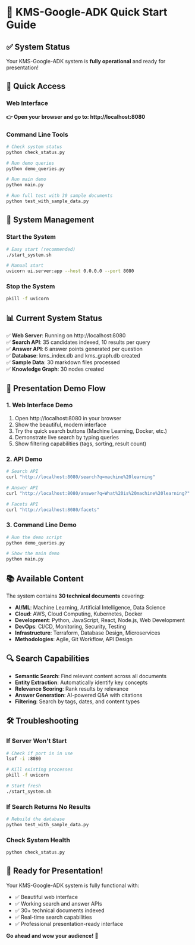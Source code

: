 # 🚀 KMS-Google-ADK Quick Start Guide

## ✅ System Status
Your KMS-Google-ADK system is **fully operational** and ready for presentation!

## 🎯 Quick Access

### Web Interface
**👉 Open your browser and go to: http://localhost:8080**

### Command Line Tools
```bash
# Check system status
python check_status.py

# Run demo queries
python demo_queries.py

# Run main demo
python main.py

# Run full test with 30 sample documents
python test_with_sample_data.py
```

## 🔧 System Management

### Start the System
```bash
# Easy start (recommended)
./start_system.sh

# Manual start
uvicorn ui.server:app --host 0.0.0.0 --port 8080
```

### Stop the System
```bash
pkill -f uvicorn
```

## 📊 Current System Status

✅ **Web Server**: Running on http://localhost:8080  
✅ **Search API**: 35 candidates indexed, 10 results per query  
✅ **Answer API**: 6 answer points generated per question  
✅ **Database**: kms_index.db and kms_graph.db created  
✅ **Sample Data**: 30 markdown files processed  
✅ **Knowledge Graph**: 30 nodes created  

## 🎪 Presentation Demo Flow

### 1. Web Interface Demo
1. Open http://localhost:8080 in your browser
2. Show the beautiful, modern interface
3. Try the quick search buttons (Machine Learning, Docker, etc.)
4. Demonstrate live search by typing queries
5. Show filtering capabilities (tags, sorting, result count)

### 2. API Demo
```bash
# Search API
curl "http://localhost:8080/search?q=machine%20learning"

# Answer API  
curl "http://localhost:8080/answer?q=What%20is%20machine%20learning?"

# Facets API
curl "http://localhost:8080/facets"
```

### 3. Command Line Demo
```bash
# Run the demo script
python demo_queries.py

# Show the main demo
python main.py
```

## 📚 Available Content

The system contains **30 technical documents** covering:

- **AI/ML**: Machine Learning, Artificial Intelligence, Data Science
- **Cloud**: AWS, Cloud Computing, Kubernetes, Docker
- **Development**: Python, JavaScript, React, Node.js, Web Development
- **DevOps**: CI/CD, Monitoring, Security, Testing
- **Infrastructure**: Terraform, Database Design, Microservices
- **Methodologies**: Agile, Git Workflow, API Design

## 🔍 Search Capabilities

- **Semantic Search**: Find relevant content across all documents
- **Entity Extraction**: Automatically identify key concepts
- **Relevance Scoring**: Rank results by relevance
- **Answer Generation**: AI-powered Q&A with citations
- **Filtering**: Search by tags, dates, and content types

## 🛠️ Troubleshooting

### If Server Won't Start
```bash
# Check if port is in use
lsof -i :8080

# Kill existing processes
pkill -f uvicorn

# Start fresh
./start_system.sh
```

### If Search Returns No Results
```bash
# Rebuild the database
python test_with_sample_data.py
```

### Check System Health
```bash
python check_status.py
```

## 🎉 Ready for Presentation!

Your KMS-Google-ADK system is fully functional with:
- ✅ Beautiful web interface
- ✅ Working search and answer APIs
- ✅ 30+ technical documents indexed
- ✅ Real-time search capabilities
- ✅ Professional presentation-ready interface

**Go ahead and wow your audience!** 🚀
